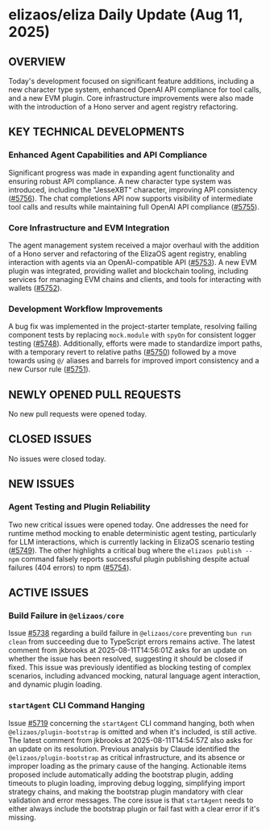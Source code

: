 # elizaos/eliza Daily Update (Aug 11, 2025)

## OVERVIEW

Today's development focused on significant feature additions, including a new character type system, enhanced OpenAI API compliance for tool calls, and a new EVM plugin. Core infrastructure improvements were also made with the introduction of a Hono server and agent registry refactoring.

## KEY TECHNICAL DEVELOPMENTS

### Enhanced Agent Capabilities and API Compliance
Significant progress was made in expanding agent functionality and ensuring robust API compliance. A new character type system was introduced, including the "JesseXBT" character, improving API consistency ([#5756](https://github.com/elizaos/eliza/pull/5756)). The chat completions API now supports visibility of intermediate tool calls and results while maintaining full OpenAI API compliance ([#5755](https://github.com/elizaos/eliza/pull/5755)).

### Core Infrastructure and EVM Integration
The agent management system received a major overhaul with the addition of a Hono server and refactoring of the ElizaOS agent registry, enabling interaction with agents via an OpenAI-compatible API ([#5753](https://github.com/elizaos/eliza/pull/5753)). A new EVM plugin was integrated, providing wallet and blockchain tooling, including services for managing EVM chains and clients, and tools for interacting with wallets ([#5752](https://github.com/elizaos/eliza/pull/5752)).

### Development Workflow Improvements
A bug fix was implemented in the project-starter template, resolving failing component tests by replacing `mock.module` with `spyOn` for consistent logger testing ([#5748](https://github.com/elizaos/eliza/pull/5748)). Additionally, efforts were made to standardize import paths, with a temporary revert to relative paths ([#5750](https://github.com/elizaos/eliza/pull/5750)) followed by a move towards using `@/` aliases and barrels for improved import consistency and a new Cursor rule ([#5751](https://github.com/elizaos/eliza/pull/5751)).

## NEWLY OPENED PULL REQUESTS

No new pull requests were opened today.

## CLOSED ISSUES

No issues were closed today.

## NEW ISSUES

### Agent Testing and Plugin Reliability
Two new critical issues were opened today. One addresses the need for runtime method mocking to enable deterministic agent testing, particularly for LLM interactions, which is currently lacking in ElizaOS scenario testing ([#5749](https://github.com/elizaos/eliza/issues/5749)). The other highlights a critical bug where the `elizaos publish --npm` command falsely reports successful plugin publishing despite actual failures (404 errors) to npm ([#5754](https://github.com/elizaos/eliza/issues/5754)).

## ACTIVE ISSUES

### Build Failure in `@elizaos/core`
Issue [#5738](https://github.com/elizaos/eliza/issues/5738) regarding a build failure in `@elizaos/core` preventing `bun run clean` from succeeding due to TypeScript errors remains active. The latest comment from jkbrooks at 2025-08-11T14:56:01Z asks for an update on whether the issue has been resolved, suggesting it should be closed if fixed. This issue was previously identified as blocking testing of complex scenarios, including advanced mocking, natural language agent interaction, and dynamic plugin loading.

### `startAgent` CLI Command Hanging
Issue [#5719](https://github.com/elizaos/eliza/issues/5719) concerning the `startAgent` CLI command hanging, both when `@elizaos/plugin-bootstrap` is omitted and when it's included, is still active. The latest comment from jkbrooks at 2025-08-11T14:54:57Z also asks for an update on its resolution. Previous analysis by Claude identified the `@elizaos/plugin-bootstrap` as critical infrastructure, and its absence or improper loading as the primary cause of the hanging. Actionable items proposed include automatically adding the bootstrap plugin, adding timeouts to plugin loading, improving debug logging, simplifying import strategy chains, and making the bootstrap plugin mandatory with clear validation and error messages. The core issue is that `startAgent` needs to either always include the bootstrap plugin or fail fast with a clear error if it's missing.